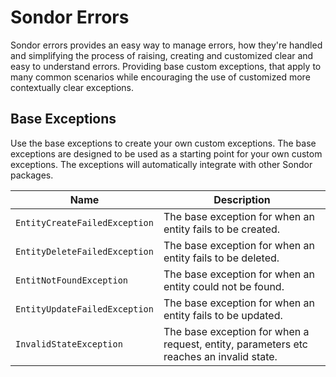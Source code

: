 # Sondor Errors
Sondor errors provides an easy way to manage errors, how they're handled and simplifying the process of raising, creating and customized clear
and easy to understand errors. Providing base custom exceptions, that apply to many common scenarios while encouraging the use of customized more
contextually clear exceptions.

## Base Exceptions
Use the base exceptions to create your own custom exceptions. The base exceptions are designed to be used as
a starting point for your own custom exceptions. The exceptions will automatically integrate with other Sondor packages.

| Name | Description |
| --- | --- |
| `EntityCreateFailedException` | The base exception for when an entity fails to be created. |
| `EntityDeleteFailedException` | The base exception for when an entity fails to be deleted. |
| `EntitNotFoundException` | The base exception for when an entity could not be found. |
| `EntityUpdateFailedException` | The base exception for when an entity fails to be updated. |
| `InvalidStateException` | The base exception for when a request, entity, parameters etc reaches an invalid state. |